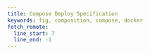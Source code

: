 ```yaml
---
title: Compose Deploy Specification
keywords: fig, composition, compose, docker
fetch_remote:
  line_start: 7
  line_end: -1
---
```


